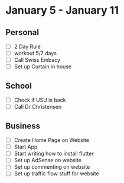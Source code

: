 # January 5 - January 11
## Personal
- [ ] 2 Day Rule 
- [ ] workout 5/7 days 
- [ ] Call Swiss Embacy 
- [ ] Set up Curtain in house

## School
- [ ] Check if USU is back
- [ ] Call Dr Christensen 

## Business 
- [ ] Create Home Page on Website
- [ ] Start App
- [ ] Start writing how to install flutter 
- [ ] Set up AdSense on website 
- [ ] Set up commenting on website 
- [ ] Set up traffic flow stuff for website 
